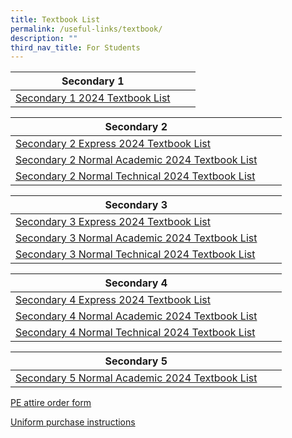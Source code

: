 ```yaml
---
title: Textbook List
permalink: /useful-links/textbook/
description: ""
third_nav_title: For Students
---
```

| Secondary 1 |  |  |
| -------- | -------- | -------- |
|[Secondary 1 2024 Textbook List](/files/Textbook/2024/andss%20s1_2024.pdf)|

| Secondary 2 |  |  |
| -------- | -------- | -------- |
|[Secondary 2 Express 2024 Textbook List](/files/Textbook/2024/andss%20s2%20exp_2024.pdf)| 
[Secondary 2 Normal Academic 2024 Textbook List](/files/Textbook/2024/andss%20s2%20na_2024.pdf)|
[Secondary 2 Normal Technical 2024 Textbook List](/files/Textbook/2024/andss%20s2%20nt_2024.pdf)|



| Secondary 3 |  |  |
| -------- | -------- | -------- |
|[Secondary 3 Express 2024 Textbook List](/files/Textbook/2024/andss%20s3%20exp_2024.pdf)| 
[Secondary 3 Normal Academic 2024 Textbook List](/files/Textbook/2024/andss%20s3%20na_2024.pdf)| 
[Secondary 3 Normal Technical 2024 Textbook List](/files/Textbook/2024/andss%20s3%20nt_2024.pdf)|


| Secondary 4 |  |  |
| -------- | -------- | -------- |
|[Secondary 4 Express 2024 Textbook List](/files/Textbook/2024/andss%20s4%20exp_2024.pdf)| 
[Secondary 4 Normal Academic 2024 Textbook List](/files/Textbook/2024/andss%20s4%20na_2024.pdf)| 
[Secondary 4 Normal Technical 2024 Textbook List](/files/Textbook/2024/andss%20s4%20nt_2024.pdf)|

| Secondary 5 |  |  |
| -------- | -------- | -------- |
|[Secondary 5 Normal Academic 2024 Textbook List](/files/Textbook/2024/andss%20s5%20na_2024.pdf)|

[PE attire order form](/files/Textbook/2024/andss%20pe%20attire%20order%20form.pdf)

[Uniform purchase instructions](/files/Textbook/2024/andss%20uniform%20sale%20nov_dec%202023%20by%20jeep%20sing%20fashion.pdf)